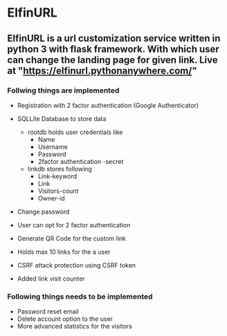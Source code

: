 # ElfinURL #
ElfinURL is a url customization service written in python 3 with flask framework. With which user can change the landing page for given link.
Live at "https://elfinurl.pythonanywhere.com/"
--------------------------------------------------------------------------------------------------

### Follwing things are implemented ###

* Registration with 2 factor authentication (Google Authenticator)
* SQLLite Database to store data
  * rootdb holds user credentials like
    * Name
    * Username
    * Password
    * 2factor authentication -secret
  * linkdb stores following
    * Link-keyword
    * Link
    * Visitors-count
    * Owner-id

* Change password
* User can opt for 2 factor authentication
* Generate QR Code for the custom link
* Holds max 10 links for the a user
* CSRF attack protection using CSRF token
* Added link visit counter

### Following things needs to be implemented ###

* Password reset email
* Delete account option to the user
* More advanced statistics for the visitors
